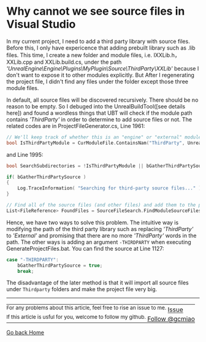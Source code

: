 # Why cannot we see source files in Visual Studio

In my current project, I need to add a third party library with source files. Before this, I only have expericence that adding prebuilt library such as .lib files. This time, I create a new folder and module files, i.e. IXXLib.h， XXLib.cpp and XXLib.build.cs, under the path *'UnrealEngine\Engine\Plugins\MyPlugin\Source\ThirdParty\XXLib'* because I don't want to expose it to other modules explicitly. But After I regenerating the project file, I didn't find any files under the folder except those three module files.

In default, all source files will be discovered recursively. There should be no reason to be empty. So I debuged into the UnrealBuildTool([see details here]) and found a wordless things that UBT will check if the module path contains *'ThirdParty'* in order to determine to add source files or not. The related codes are in ProjectFileGenerator.cs, Line 1961:

```C++
// We'll keep track of whether this is an "engine" or "external" module.  This is determined below while loading module rules.
bool IsThirdPartyModule = CurModuleFile.ContainsNam("ThirdParty", UnrealBuildTool.RootDirectory);
```
and Line 1995:
```C++
bool SearchSubdirectories = !IsThirdPartyModule || bGatherThirdPartySource;

if( bGatherThirdPartySource )
{
    Log.TraceInformation( "Searching for third-party source files..." );
}

// Find all of the source files (and other files) and add them to the project
List<FileReference> FoundFiles = SourceFileSearch.FindModuleSourceFiles( CurModuleFile, SearchSubdirectories:SearchSubdirectories );
```

Hence, we have two ways to solve this problem. The intuitive way is modifying the path of the third party library such as replacing *'ThirdParty'* to *'External'* and promising that there are no more *'ThirdParty'* words in the path.
The other ways is adding an argument `-THIRDPARTY` when executing GenerateProjectFiles.bat. You can find the source at Line 1127:
```C++
case "-THIRDPARTY":
    bGatherThirdPartySource = true;
    break;
```
The disadvantage of the later method is that it will import all source files under `Thirdparty` folders and make the project file very big.

------
<table style="text-align:left">
  <tr>
    <td style="border:none;padding: 0px;">
        <sup>For any problems about this article, feel free to rise an issue to me.</sup>
        <!-- Place this tag in your head or just before your close body tag. -->
        <script async defer src="https://buttons.github.io/buttons.js"></script>
        <!-- Place this tag where you want the button to render. -->
        <a class="github-button" href="https://github.com/gcmiao/gcmiao.github.io/issues" data-icon="octicon-issue-opened" aria-label="Issue gcmiao/gcmiao.github.io on GitHub">Issue</a>
    </td>
  </tr>
  <tr>
    <td style="border:none;padding: 0px;">
        <sup>If this article is usful for you, welcome to follow my github.</sup>
        <!-- Place this tag where you want the button to render. -->
        <a class="github-button" href="https://github.com/gcmiao" aria-label="Follow @gcmiao on GitHub">Follow @gcmiao</a>
    </td>
  </tr>
</table>

[Go back Home](/)